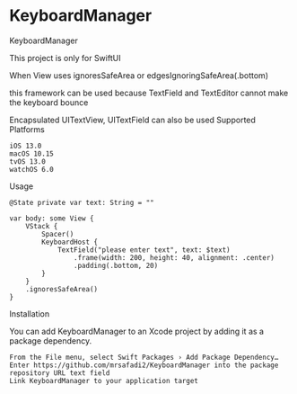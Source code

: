 # KeyboardManager

KeyboardManager

This project is only for SwiftUI

When View uses ignoresSafeArea or edgesIgnoringSafeArea(.bottom)

this framework can be used because TextField and TextEditor cannot make the keyboard bounce

Encapsulated UITextView, UITextField can also be used
Supported Platforms

    iOS 13.0
    macOS 10.15
    tvOS 13.0
    watchOS 6.0

Usage

    @State private var text: String = ""
    
    var body: some View {
        VStack {
            Spacer()
            KeyboardHost {
                TextField("please enter text", text: $text)
                    .frame(width: 200, height: 40, alignment: .center)
                    .padding(.bottom, 20)
            }
        }
        .ignoresSafeArea()
    }

Installation

You can add KeyboardManager to an Xcode project by adding it as a package dependency.

    From the File menu, select Swift Packages › Add Package Dependency…
    Enter https://github.com/mrsafadi2/KeyboardManager into the package repository URL text field
    Link KeyboardManager to your application target


 
